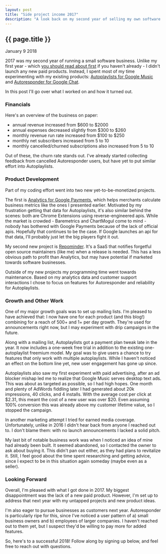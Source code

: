 ```yaml
---
layout: post
title: "Side project income 2017"
description: "A look back on my second year of selling my own software."
---
```


{{ page.title }}
----------------

<p class="meta">January 9 2018</p>

2017 was my second year of running a small software business.
Unlike my first year - which [you should read about first](/2017/01/09/side-project-income-2016-0-to-100.html) if you haven't already - I didn't launch any new paid products.
Instead, I spent most of my time experimenting with my existing products: [Autoplaylists for Google Music](https://autoplaylists.simon.codes) and [Autoresponder for Google Chat](https://gchat.simon.codes).

In this post I'll go over what I worked on and how it turned out.

### Financials
Here's an overview of the business on paper:

* annual revenue increased from $600 to $2000
* annual expenses decreased slightly from $300 to $260
* monthly revenue run rate increased from $100 to $250
* monthly net subscribers increased from 5 to 10
* monthly cancelled/churned subscriptions also increased from 5 to 10

Out of these, the churn rate stands out.
I've already started collecting feedback from cancelled Autoresponder users, but have yet to put similar effort into Autoplaylists.

### Product Development

Part of my coding effort went into two new yet-to-be-monetized projects.

The first is [Analytics for Google Payments](/2017/03/18/google-payments-center-analytics-extension.html), which helps merchants calculate business metrics like the ones I presented earlier.
Motivated by my frustration getting that data for Autoplaylists, it's also similar behind the scenes:
both are Chrome Extensions using reverse-engineered apis.
While the market is crowded - Baremetrics and ChartMogul come to mind - nobody has bothered with Google Payments because of the lack of official apis.
Hopefully that continues to be the case.
If Google launches an api for that data, I'll probably just let the big players fight it out.

My second new project is [Repominder](https://www.repominder.com).
It's a SaaS that notifies forgetful open source maintainers (like me) when a release is needed.
This has a less obvious path to profit than Analytics, but may have potential if marketed towards software businesses.

Outside of my new projects my programming time went towards maintenance.
Based on my analytics data and customer support interactions I chose to focus on features for Autoresponder and reliability for Autoplaylists.

### Growth and Other Work

One of my major growth goals was to set up mailing lists.
I'm pleased to have achieved that: I now have one for each product (and this blog!) combining for a reach of 500+ and 1+ per day growth.
They're used for announcements right now, but I may experiment with drip campaigns in the future.

Along with a mailing list, Autoplaylists got a payment plan tweak late in the year.
It now includes a one-week free trial in addition to the existing one-autoplaylist freemium model.
My goal was to give users a chance to try features that only work with multiple autoplaylists.
While I haven't noticed an effect on the bottom line yet, new user engagement has gone up since.

Autoplaylists also saw my first experiment with paid advertising, after an ad blocker mishap led me to realize that Google Music serves desktop text ads.
This was about as targeted as possible, so I had high hopes.
One month and plenty of AdWords fiddling later I had generated about 20k impressions, 40 clicks, and 4 installs.
With the average cost per click at $2.31, this meant the cost of a new user was over $20.
Even assuming 100% conversion this was already above my customer lifetime value, so I stopped the campaign.

In another marketing attempt I tried for earned media coverage.
Unfortunately, unlike in 2016 I didn't hear back from anyone I reached out to.
I don't blame them: with no launch announcements I lacked a solid pitch.

My last bit of notable business work was when I noticed an idea of mine had already been built.
It seemed abandoned, so I contacted the owner to ask about buying it.
This didn't pan out either, as they had plans to revitalize it.
Still, I feel good about the time spent researching and getting advice, since I expect to be in this situation again someday (maybe even as a seller).

### Looking Forward

Overall, I'm pleased with what I got done in 2017.
My biggest disappointment was the lack of a new paid product.
However, I'm set up to address that next year with my untapped projects and new product ideas.

I'm also eager to pursue businesses as customers next year.
Autoresponder is particularly ripe for this, since I've noticed a user pattern of a) small business owners and b) employees of larger companies.
I haven't reached out to them yet, but I suspect they'd be willing to pay more for added features.

So, here's to a successful 2018!
Follow along by signing up below, and feel free to reach out with questions.
